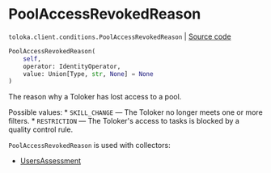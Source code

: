 # PoolAccessRevokedReason
`toloka.client.conditions.PoolAccessRevokedReason` | [Source code](https://github.com/Toloka/toloka-kit/blob/v1.1.3/src/client/conditions.py#L252)

```python
PoolAccessRevokedReason(
    self,
    operator: IdentityOperator,
    value: Union[Type, str, None] = None
)
```

The reason why a Toloker has lost access to a pool.


Possible values:
    * `SKILL_CHANGE` — The Toloker no longer meets one or more filters.
    * `RESTRICTION` — The Toloker's access to tasks is blocked by a quality control rule.

`PoolAccessRevokedReason` is used with collectors:
- [UsersAssessment](toloka.client.collectors.UsersAssessment.md)

